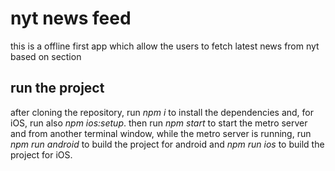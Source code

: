 # nyt news feed

this is a offline first app which allow the users to fetch latest news from nyt based on section

## run the project

after cloning the repository, run *npm i* to install the dependencies and, for iOS, run also *npm ios:setup*. then run *npm start* to start the metro server and from another terminal window, while the metro server is running, run *npm run android* to build the project for android and *npm run ios* to build the project for iOS.

